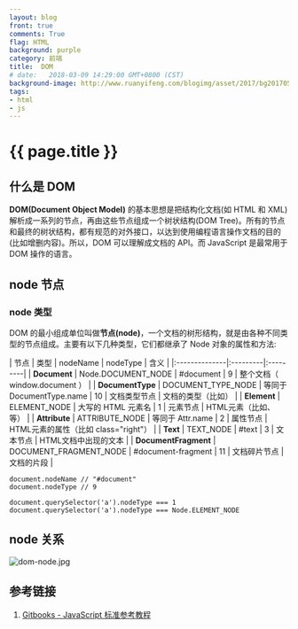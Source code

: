 ```yaml
---
layout: blog
front: true
comments: True
flag: HTML
background: purple
category: 前端
title:  DOM
# date:   2018-03-09 14:29:00 GMT+0800 (CST)
background-image: http://www.ruanyifeng.com/blogimg/asset/2017/bg2017050901.jpg
tags:
- html
- js
---
```

# {{ page.title }}

## 什么是 DOM

**DOM(Document Object Model)** 的基本思想是把结构化文档(如 HTML 和 XML)解析成一系列的节点，再由这些节点组成一个树状结构(DOM Tree)。所有的节点和最终的树状结构，都有规范的对外接口，以达到使用编程语言操作文档的目的(比如增删内容)。所以，DOM 可以理解成文档的 API。而 JavaScript 是最常用于 DOM 操作的语言。

## node 节点

### node 类型

DOM 的最小组成单位叫做**节点(node)**，一个文档的树形结构，就是由各种不同类型的节点组成。主要有以下几种类型，它们都继承了 Node 对象的属性和方法:

| 节点 | 类型 | nodeName | nodeType | 含义 |
|:--------------|:---------|:---------|
| **Document** | Node.DOCUMENT_NODE | #document | 9 | 整个文档（ window.document ） |
| **DocumentType** | DOCUMENT_TYPE_NODE | 等同于 DocumentType.name | 10 | 文档类型节点 | 文档的类型（比如<!DOCTYPE html>） |
| **Element** | ELEMENT_NODE | 大写的 HTML 元素名 | 1 | 元素节点 | HTML元素（比如<body>、<a>等） |
| **Attribute** | ATTRIBUTE_NODE | 等同于 Attr.name | 2  | 属性节点 | HTML元素的属性（比如 class="right"） |
| **Text** | TEXT_NODE | #text | 3 | 文本节点 | HTML文档中出现的文本 |
| **DocumentFragment** | DOCUMENT_FRAGMENT_NODE | #document-fragment | 11 | 文档碎片节点 | 文档的片段 |

```JS
document.nodeName // "#document"
document.nodeType // 9

document.querySelector('a').nodeType === 1
document.querySelector('a').nodeType === Node.ELEMENT_NODE
```

## node 关系

![dom-node.jpg](https://i.loli.net/2018/03/29/5abca648d9419.jpg)

## 参考链接

1. [Gitbooks - JavaScript 标准参考教程](https://wohugb.gitbooks.io/javascript/dom/node.html)